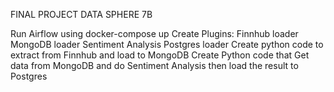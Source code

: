 FINAL PROJECT DATA SPHERE 7B

Run Airflow using docker-compose up
Create Plugins:
Finnhub loader
MongoDB loader
Sentiment Analysis
Postgres loader
Create python code to extract from Finnhub and load to MongoDB
Create Python code that Get data from MongoDB and do Sentiment Analysis then load the result to Postgres
